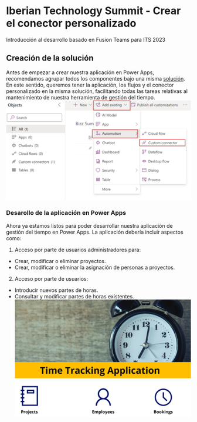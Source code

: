 # Iberian Technology Summit - Crear el conector personalizado
Introducción al desarrollo basado en Fusion Teams para ITS 2023

## Creación de la solución ##
Antes de empezar a crear nuestra aplicación en Power Apps, recomendamos agrupar todos los componentes bajo una misma [solución](https://docs.microsoft.com/es-es/power-apps/maker/data-platform/solutions-overview). En este sentido, queremos tener la aplicación, los flujos y el conector personalizado en la misma solución, facilitando todas las tareas relativas al mantenimiento de nuestra herramienta de gestión del tiempo.
![Import Custom Connector in a solution](./assets/solution-import-custom-connector.png)

### Desarollo de la aplicación en Power Apps ###
Ahora ya estamos listos para poder desarrollar nuestra aplicación de gestión del tiempo en Power Apps. La aplicación debería incluir aspectos como:
1. Acceso por parte de usuarios administradores para:
- Crear, modificar o eliminar proyectos.
- Crear, modificar o eliminar la asignación de personas a proyectos.
2. Acceso por parte de usuarios:
- Introducir nuevos partes de horas.
- Consultar y modificar partes de horas existentes.
![Power App Home Screen](./assets/powerapp-home-screen.png)
